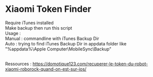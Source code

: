 # Xiaomi Token Finder

Require iTunes installed<BR>
Make backup then run this script<BR>
Usage : <BR>
Manual : commandline with iTunes Backup Dir<BR>
Auto : trying to find iTunes Backup Dir in appdata folder like "%appdata%\Apple Computer\MobileSync\Backup"<BR><BR>
  
Ressources : https://domotique123.com/recuperer-le-token-du-robot-xiaomi-roborock-quand-on-est-sur-ios/
